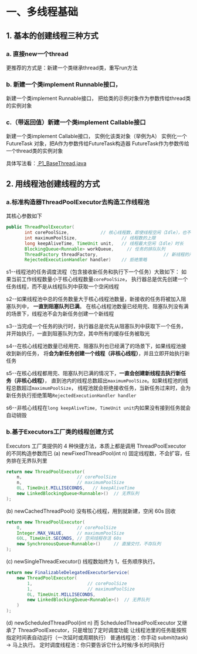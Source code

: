 # 一、多线程基础

## 1. 基本的创建线程三种方式

### a. 直接new一个thread
更推荐的方式是：新建一个类继承thread类，重写run方法

### b. 新建一个类implement Runnable接口，
新建一个类implement Runnable接口，
把给类的示例对象作为参数传给thread类的实例对象

### c.（带返回值）新建一个类implement Callable接口
新建一个类implement Callable接口，
实例化该类对象（举例为A）
实例化一个FutureTask 对象，把A作为参数传给FutureTask构造器
FutureTask作为参数传给一个thread类的实例对象

具体写法看：[ P1_BaseThread.java](src/main/java/P1_BaseThread.java)

## 2. 用线程池创建线程的方式

### a.标准构造器ThreadPoolExecutor去构造工作线程池
其核心参数如下
```java
public ThreadPoolExecutor(
       int corePoolSize,            // 核心线程数，即使线程空闲（Idle），也不会回收
       int maximumPoolSize,                 // 线程数的上限
       long keepAliveTime, TimeUnit unit,   // 线程最大空闲（Idle）时长 
       BlockingQueue<Runnable> workQueue,     // 任务的排队队列
       ThreadFactory threadFactory,                         // 新线程的产生方式
       RejectedExecutionHandler handler)    // 拒绝策略
```
s1--线程池的任务调度流程（包含接收新任务和执行下一个任务）大致如下：
如果当前工作线程数量小于核心线程数量`corePoolSize`，
执行器总是优先创建一个任务线程，而不是从线程队列中获取一个空闲线程

s2--如果线程池中总的任务数量大于核心线程池数量，新接收的任务将被加入阻塞队列中，
**一直到阻塞队列已满**。 在核心线程池数量已经用完、阻塞队列没有满的场景下，线程池不会为新任务创建一个新线程

s3--当完成一个任务的执行时，执行器总是优先从阻塞队列中获取下一个任务，
并开始执行，一直到阻塞队列为空，其中所有的缓存任务被取光

s4--在核心线程池数量已经用完、阻塞队列也已经满了的场景下，如果线程池接收到新的任务，
将**会为新任务创建一个线程（非核心线程）**，并且立即开始执行新任务

s5--在核心线程都用完、阻塞队列已满的情况下，**一直会创建新线程去执行新任务（非核心线程）**，
直到池内的线程总数超出`maximumPoolSize`。如果线程池的线程总数超过`maximumPoolSize`，
线程池就会拒绝接收任务，当新任务过来时，会为新任务执行拒绝策略`RejectedExecutionHandler handler`

s6--非核心线程在`long keepAliveTime, TimeUnit unit`内如果没有接到任务就会自动销毁

### b.基于Executors工厂类的线程创建方式
Executors 工厂类提供的 4 种快捷方法，本质上都是调用 ThreadPoolExecutor 的不同构造参数而已
(a) newFixedThreadPool(int n) 固定线程数，不会扩容，任务排在无界队列里
```java
return new ThreadPoolExecutor(
    n,                     // corePoolSize
    n,                     // maximumPoolSize
    0L, TimeUnit.MILLISECONDS,   // keepAliveTime
    new LinkedBlockingQueue<Runnable>()  // 无界队列
);
```
(b) newCachedThreadPool() 没有核心线程，用到就新建，空闲 60s 回收
```java
return new ThreadPoolExecutor(
    0,                     // corePoolSize
    Integer.MAX_VALUE,     // maximumPoolSize
    60L, TimeUnit.SECONDS, // 空闲线程存活 60s
    new SynchronousQueue<Runnable>()     // 直接交付，不存队列
);
```
(c) newSingleThreadExecutor() 线程数始终为 1，任务顺序执行。
```java
return new FinalizableDelegatedExecutorService(
    new ThreadPoolExecutor(
        1,                     // corePoolSize
        1,                     // maximumPoolSize
        0L, TimeUnit.MILLISECONDS,
        new LinkedBlockingQueue<Runnable>()  // 无界队列
    )
);
```
(d) newScheduledThreadPool(int n)
而 ScheduledThreadPoolExecutor 又继承了 ThreadPoolExecutor，只是增加了定时调度功能
让线程池里的任务能按照指定时间表自动运行（一次延时或周期执行）
普通线程池：你手动 submit(task) → 马上执行。
定时调度线程池：你只要告诉它什么时候/多长时间执行